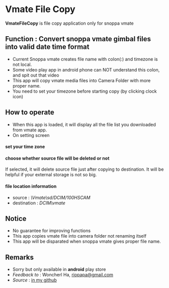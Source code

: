 # Vmate File Copy
**VmateFileCopy** is file copy application only for snoppa vmate

## Function : Convert snoppa vmate gimbal files into valid date time format

- Current Snoppa vmate creates file name with colon(:) and timezone is not local.
- Some video play app in android phone can NOT understand this colon, and spit out that video 
- This app will copy vmate media files into Camera Folder with more proper name.
- You need to set your timezone before starting copy (by clicking clock icon)

## How to operate

- When this app is loaded, it will display all the file list you downloaded from vmate app.
- On setting screen
#### set your time zone
#### choose whether source file will be deleted or not
If selected, it will delete source file just after copying to destination. It will be helpful if your external storage is not so big.
#### file location information
- source : _\Vmate\sd/DCIM/100HSCAM_
- destination : _DCIM\vmate_

## Notice

- No guarantee for improving functions
- This app copies vmate file into camera folder not renaming itself
- This app will be disparated when snoppa vmate gives proper file name.

## Remarks
    
- Sorry but only available in **android** play store
- *Feedback to* : Woncherl Ha, riopapa@gmail.com
- *Source* : [in my github](https://github.com/riopapa/VmateFileCopy)
     
